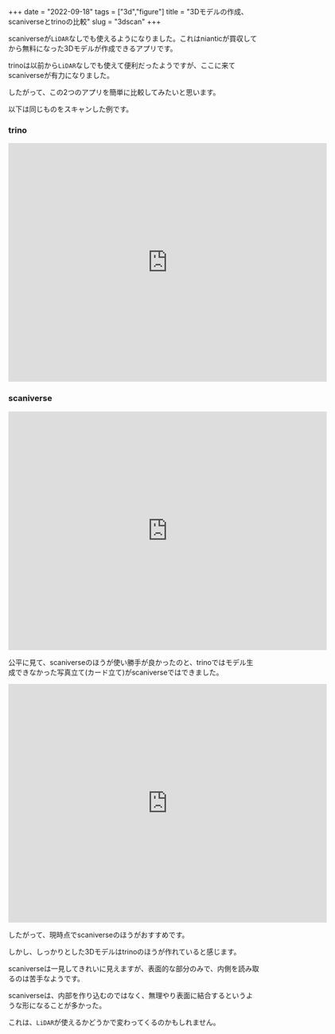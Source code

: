 +++
date = "2022-09-18"
tags = ["3d","figure"]
title = "3Dモデルの作成、scaniverseとtrinoの比較"
slug = "3dscan"
+++

scaniverseが`LiDAR`なしでも使えるようになりました。これはnianticが買収してから無料になった3Dモデルが作成できるアプリです。

trinoは以前から`LiDAR`なしでも使えて便利だったようですが、ここに来てscaniverseが有力になりました。

したがって、この2つのアプリを簡単に比較してみたいと思います。

以下は同じものをスキャンした例です。

### trino

<div class="sketchfab-embed-wrapper"> <iframe title="figure" frameborder="0" allowfullscreen mozallowfullscreen="true" webkitallowfullscreen="true" allow="autoplay; fullscreen; xr-spatial-tracking" xr-spatial-tracking execution-while-out-of-viewport execution-while-not-rendered web-share src="https://sketchfab.com/models/3dff1270f7bd4782a43818d49f47caf9/embed?autostart=1&camera=0" width="640" height="480"> </iframe> </div>

### scaniverse

<div class="sketchfab-embed-wrapper"> <iframe title="figure" frameborder="0" allowfullscreen mozallowfullscreen="true" webkitallowfullscreen="true" allow="autoplay; fullscreen; xr-spatial-tracking" xr-spatial-tracking execution-while-out-of-viewport execution-while-not-rendered web-share src="https://sketchfab.com/models/9e65c253cacd42c2b5d579a8e5523b72/embed?autostart=1&camera=0" width="640" height="480"> </iframe> </div>

公平に見て、scaniverseのほうが使い勝手が良かったのと、trinoではモデル生成できなかった写真立て(カード立て)がscaniverseではできました。

<div class="sketchfab-embed-wrapper"> <iframe title="card" frameborder="0" allowfullscreen mozallowfullscreen="true" webkitallowfullscreen="true" allow="autoplay; fullscreen; xr-spatial-tracking" xr-spatial-tracking execution-while-out-of-viewport execution-while-not-rendered web-share width="640" height="480" src="https://sketchfab.com/models/4bc12bf20ab64a85a428eba99f22e020/embed?autostart=1&camera=0"> </iframe> </div>

したがって、現時点でscaniverseのほうがおすすめです。

しかし、しっかりとした3Dモデルはtrinoのほうが作れていると感じます。

scaniverseは一見してきれいに見えますが、表面的な部分のみで、内側を読み取るのは苦手なようです。

scaniverseは、内部を作り込むのではなく、無理やり表面に結合するというような形になることが多かった。

これは、`LiDAR`が使えるかどうかで変わってくるのかもしれません。
